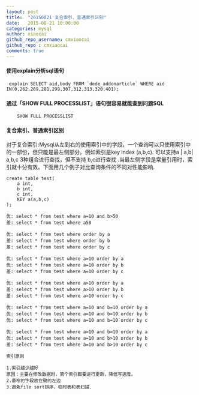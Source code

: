 ```yaml
---
layout: post
title:  "20150821 复合索引、普通索引区别"
date:   2015-08-21 10:00:00
categories: mysql
author: xiaocai
github_repo_username: cmxiaocai
github_repo : cmxiaocai
comments: true
---
```



#### 使用explain分析sql语句

~~~
 explain SELECT aid,body FROM `dede_addonarticle` WHERE aid IN(0,262,269,281,299,307,312,313,320,401);
~~~
#### 通过「SHOW FULL PROCESSLIST」语句很容易就能查到问题SQL

~~~
	SHOW FULL PROCESSLIST
~~~

<!-- more -->

#### 复合索引、普通索引区别

对于复合索引:Mysql从左到右的使用索引中的字段，一个查询可以只使用索引中的一部份，但只能是最左侧部分。例如索引是key index (a,b,c). 可以支持a | a,b| a,b,c 3种组合进行查找，但不支持 b,c进行查找 .当最左侧字段是常量引用时，索引就十分有效。下面用几个例子对比查询条件的不同对性能影响.

~~~
create table test(
	a int,
	b int,
	c int,
	KEY a(a,b,c)
);

优: select * from test where a=10 and b>50
差: select * from test where a50

优: select * from test where order by a
差: select * from test where order by b
差: select * from test where order by c

优: select * from test where a=10 order by a
优: select * from test where a=10 order by b
差: select * from test where a=10 order by c

优: select * from test where a>10 order by a
差: select * from test where a>10 order by b
差: select * from test where a>10 order by c

优: select * from test where a=10 and b=10 order by a
优: select * from test where a=10 and b=10 order by b
优: select * from test where a=10 and b=10 order by c

优: select * from test where a=10 and b=10 order by a
优: select * from test where a=10 and b>10 order by b
差: select * from test where a=10 and b>10 order by c

索引原则

1.索引越少越好
原因：主要在修改数据时，第个索引都要进行更新，降低写速度。
2.最窄的字段放在键的左边
3.避免file sort排序，临时表和表扫描.
~~~

